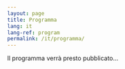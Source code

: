 ```yaml
---
layout: page
title: Programma
lang: it
lang-ref: program
permalink: /it/programma/
---
```


Il programma verrà presto pubblicato...
